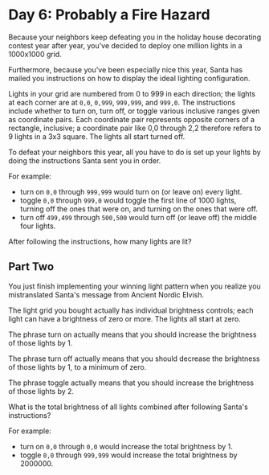 Day 6: Probably a Fire Hazard
=============================

Because your neighbors keep defeating you in the holiday house decorating contest year after year, you've decided to deploy one million lights in a 1000x1000 grid.

Furthermore, because you've been especially nice this year, Santa has mailed you instructions on how to display the ideal lighting configuration.

Lights in your grid are numbered from 0 to 999 in each direction; the lights at each corner are at `0,0`, `0,999`, `999,999`, and `999,0`. The instructions include whether to turn on, turn off, or toggle various inclusive ranges given as coordinate pairs. Each coordinate pair represents opposite corners of a rectangle, inclusive; a coordinate pair like 0,0 through 2,2 therefore refers to 9 lights in a 3x3 square. The lights all start turned off.

To defeat your neighbors this year, all you have to do is set up your lights by doing the instructions Santa sent you in order.

For example:

* turn on `0,0` through `999,999` would turn on (or leave on) every light.
* toggle `0,0` through `999,0` would toggle the first line of 1000 lights, turning off the ones that were on, and turning on the ones that were off.
* turn off `499,499` through `500,500` would turn off (or leave off) the middle four lights.

After following the instructions, how many lights are lit?

Part Two
--------

You just finish implementing your winning light pattern when you realize you mistranslated Santa's message from Ancient Nordic Elvish.

The light grid you bought actually has individual brightness controls; each light can have a brightness of zero or more. The lights all start at zero.

The phrase turn on actually means that you should increase the brightness of those lights by 1.

The phrase turn off actually means that you should decrease the brightness of those lights by 1, to a minimum of zero.

The phrase toggle actually means that you should increase the brightness of those lights by 2.

What is the total brightness of all lights combined after following Santa's instructions?

For example:

* turn on `0,0` through `0,0` would increase the total brightness by 1.
* toggle `0,0` through `999,999` would increase the total brightness by 2000000.

